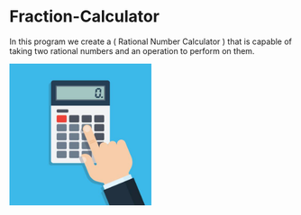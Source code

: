 # Fraction-Calculator
In this program we create a ( Rational Number Calculator ) that is capable of taking two rational numbers and an operation to perform on them.

</div>
  <img src="calc.jpg" width=50%>
</div>
